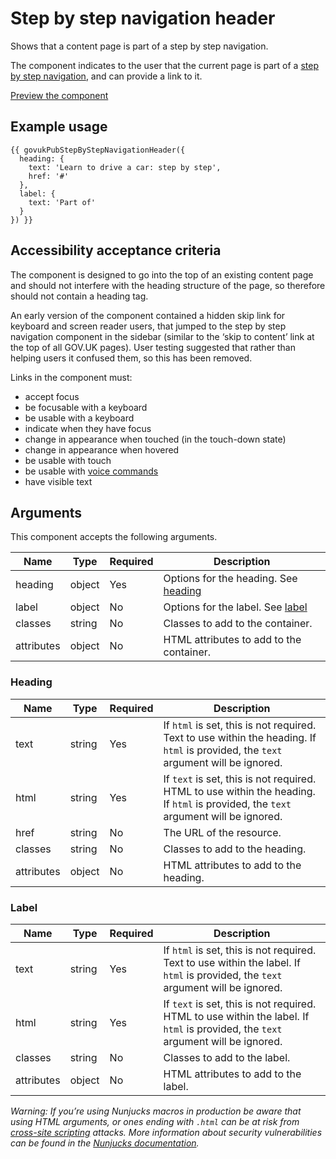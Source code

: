 # Step by step navigation header

Shows that a content page is part of a step by step navigation.

The component indicates to the user that the current page is part of a [step by step navigation](../step-by-step-navigation/README.md), and can provide a link to it.

[Preview the component](https://govuk-publishing-frontend.herokuapp.com/components/step-by-step-navigation-header/)

## Example usage

```
{{ govukPubStepByStepNavigationHeader({
  heading: {
    text: 'Learn to drive a car: step by step',
    href: '#'
  },
  label: {
    text: 'Part of'
  }
}) }}
```

## Accessibility acceptance criteria

The component is designed to go into the top of an existing content page and should not interfere with the heading structure of the page, so therefore should not contain a heading tag.

An early version of the component contained a hidden skip link for keyboard and screen reader users, that jumped to the step by step navigation component in the sidebar (similar to the ‘skip to content’ link at the top of all GOV.UK pages). User testing suggested that rather than helping users it confused them, so this has been removed.

Links in the component must:

- accept focus
- be focusable with a keyboard
- be usable with a keyboard
- indicate when they have focus
- change in appearance when touched (in the touch-down state)
- change in appearance when hovered
- be usable with touch
- be usable with [voice commands](https://www.w3.org/WAI/perspectives/voice.html)
- have visible text

## Arguments

This component accepts the following arguments.

|Name|Type|Required|Description|
|---|---|---|---|
|heading|object|Yes|Options for the heading. See [heading](#heading)|
|label|object|No|Options for the label. See [label](#label)|
|classes|string|No|Classes to add to the container.|
|attributes|object|No|HTML attributes to add to the container.|

### Heading

|Name|Type|Required|Description|
|---|---|---|---|
|text|string|Yes|If `html` is set, this is not required. Text to use within the heading. If `html` is provided, the `text` argument will be ignored.|
|html|string|Yes|If `text` is set, this is not required. HTML to use within the heading. If `html` is provided, the `text` argument will be ignored.|
|href|string|No|The URL of the resource.|
|classes|string|No|Classes to add to the heading.|
|attributes|object|No|HTML attributes to add to the heading.|

### Label

|Name|Type|Required|Description|
|---|---|---|---|
|text|string|Yes|If `html` is set, this is not required. Text to use within the label. If `html` is provided, the `text` argument will be ignored.|
|html|string|Yes|If `text` is set, this is not required. HTML to use within the label. If `html` is provided, the `text` argument will be ignored.|
|classes|string|No|Classes to add to the label.|
|attributes|object|No|HTML attributes to add to the label.|

*Warning: If you’re using Nunjucks macros in production be aware that using HTML arguments, or ones ending with `.html` can be at risk from [cross-site scripting](https://en.wikipedia.org/wiki/Cross-site_scripting) attacks. More information about security vulnerabilities can be found in the [Nunjucks documentation](https://mozilla.github.io/nunjucks/api.html#user-defined-templates-warning).*
